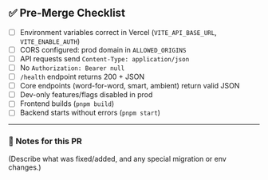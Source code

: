 ## ✅ Pre-Merge Checklist

- [ ] Environment variables correct in Vercel (`VITE_API_BASE_URL`, `VITE_ENABLE_AUTH`)
- [ ] CORS configured: prod domain in `ALLOWED_ORIGINS`
- [ ] API requests send `Content-Type: application/json`
- [ ] No `Authorization: Bearer null`
- [ ] `/health` endpoint returns 200 + JSON
- [ ] Core endpoints (word-for-word, smart, ambient) return valid JSON
- [ ] Dev-only features/flags disabled in prod
- [ ] Frontend builds (`pnpm build`)
- [ ] Backend starts without errors (`pnpm start`)

---

### 📌 Notes for this PR
(Describe what was fixed/added, and any special migration or env changes.)